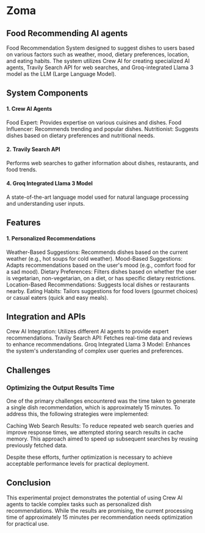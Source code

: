 # Zoma
## Food Recommending AI agents
Food Recommendation System designed to suggest dishes to users based on various factors such as weather, mood, dietary preferences, location, and eating habits. The system utilizes Crew AI for creating specialized AI agents, Travily Search API for web searches, and Groq-integrated Llama 3 model as the LLM (Large Language Model).

## System Components
#### 1. Crew AI Agents
  Food Expert: Provides expertise on various cuisines and dishes.
  Food Influencer: Recommends trending and popular dishes.
  Nutritionist: Suggests dishes based on dietary preferences and nutritional needs.

#### 2. Travily Search API
  Performs web searches to gather information about dishes, restaurants, and food trends.

#### 4. Groq Integrated Llama 3 Model
  A state-of-the-art language model used for natural language processing and understanding user inputs.

## Features
#### 1. Personalized Recommendations
  Weather-Based Suggestions: Recommends dishes based on the current weather (e.g., hot soups for cold weather).
  Mood-Based Suggestions: Adapts recommendations based on the user's mood (e.g., comfort food for a sad mood).
  Dietary Preferences: Filters dishes based on whether the user is vegetarian, non-vegetarian, on a diet, or has specific dietary restrictions.
  Location-Based Recommendations: Suggests local dishes or restaurants nearby.
  Eating Habits: Tailors suggestions for food lovers (gourmet choices) or casual eaters (quick and easy meals).

## Integration and APIs
  Crew AI Integration: Utilizes different AI agents to provide expert recommendations.
  Travily Search API: Fetches real-time data and reviews to enhance recommendations.
  Groq Integrated Llama 3 Model: Enhances the system's understanding of complex user queries and preferences.

## Challenges

### Optimizing the Output Results Time

One of the primary challenges encountered was the time taken to generate a single dish recommendation, which is approximately 15 minutes. To address this, the following strategies were implemented:

Caching Web Search Results: To reduce repeated web search queries and improve response times, we attempted storing search results in cache memory. This approach aimed to speed up subsequent searches by reusing previously fetched data.

Despite these efforts, further optimization is necessary to achieve acceptable performance levels for practical deployment.

## Conclusion
  This experimental project demonstrates the potential of using Crew AI agents to tackle complex tasks such as personalized dish recommendations. While the results are promising, the current processing time of      approximately 15 minutes per recommendation needs optimization for practical use.
